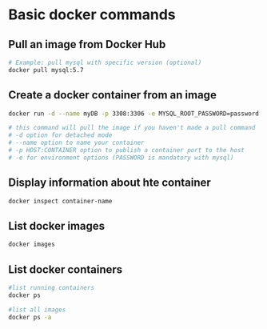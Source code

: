 # Basic docker commands
## Pull an image from Docker Hub
```bash
# Example: pull mysql with specific version (optional)
docker pull mysql:5.7
```

## Create a docker container from an image
```bash
docker run -d --name myDB -p 3308:3306 -e MYSQL_ROOT_PASSWORD=password  mysql:5.7

# this command will pull the image if you haven't made a pull command
# -d option for detached mode
# --name option to name your container
# -p HOST:CONTAINER option to publish a container port to the host
# -e for environment options (PASSWORD is mandatory with mysql)
```

## Display information about hte container
```bash
docker inspect container-name
```

## List docker images
```bash
docker images
```

## List docker containers
```bash
#list running containers
docker ps

#list all images
docker ps -a
```
